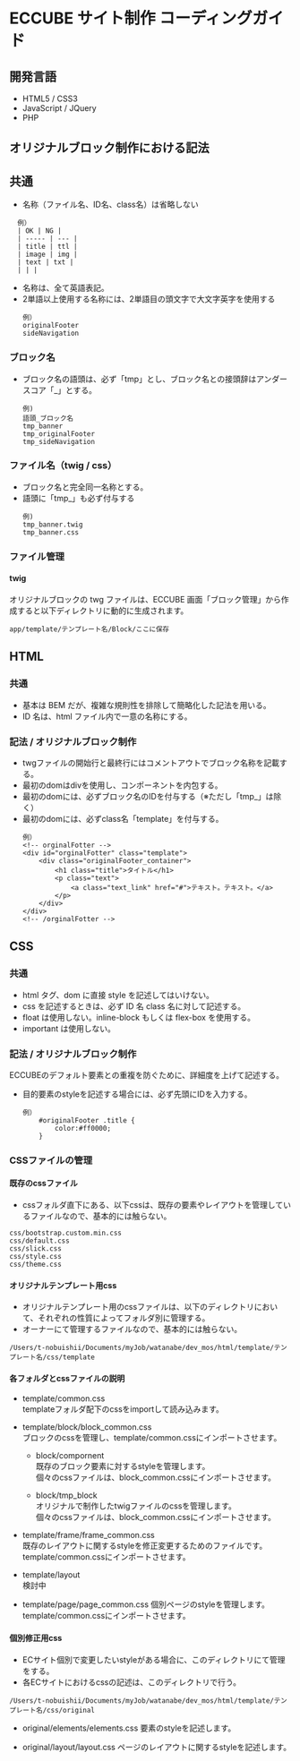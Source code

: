 # ECCUBE サイト制作 コーディングガイド

## 開発言語

- HTML5 / CSS3
- JavaScript / JQuery
- PHP

## オリジナルブロック制作における記法

## 共通
- 名称（ファイル名、ID名、class名）は省略しない
```
  例）
  | OK | NG |
  | ----- | --- |
  | title | ttl |
  | image | img |
  | text | txt |
  | | |
```

- 名称は、全て英語表記。
- 2単語以上使用する名称には、2単語目の頭文字で大文字英字を使用する<br>
    ```
    例）
    originalFooter
    sideNavigation
    ```

### ブロック名

- ブロック名の語頭は、必ず「tmp」とし、ブロック名との接頭辞はアンダースコア「_」とする。<br>
    ```
    例)
    語頭_ブロック名
    tmp_banner
    tmp_originalFooter
    tmp_sideNavigation
    ```

### ファイル名（twig / css）

- ブロック名と完全同一名称とする。<br>
- 語頭に「tmp_」も必ず付与する<br>
    ```
    例)
    tmp_banner.twig
    tmp_banner.css
    ```

### ファイル管理

#### twig

オリジナルブロックの twg ファイルは、ECCUBE 画面「ブロック管理」から作成すると以下ディレクトリに動的に生成されます。

```
app/template/テンプレート名/Block/ここに保存
```

## HTML

### 共通

- 基本は BEM だが、複雑な規則性を排除して簡略化した記法を用いる。
- ID 名は、html ファイル内で一意の名称にする。

### 記法 / オリジナルブロック制作
- twgファイルの開始行と最終行にはコメントアウトでブロック名称を記載する。
- 最初のdomはdivを使用し、コンポーネントを内包する。
- 最初のdomには、必ずブロック名のIDを付与する（※ただし「tmp_」は除く）
- 最初のdomには、必ずclass名「template」を付与する。
    ```
    例）
    <!-- orginalFotter -->
    <div id="orginalFotter" class="template">
        <div class="originalFooter_container">
            <h1 class="title">タイトル</h1>
            <p class="text">
                <a class="text_link" href="#">テキスト。テキスト。</a>
            </p>
        </div>
    </div>
    <!-- /orginalFotter -->
    ```

## CSS

### 共通

- html タグ、dom に直接 style を記述してはいけない。
- css を記述するときは、必ず ID 名 class 名に対して記述する。
- float は使用しない。inline-block もしくは flex-box を使用する。
- important は使用しない。

### 記法 / オリジナルブロック制作
ECCUBEのデフォルト要素との重複を防ぐために、詳細度を上げて記述する。

- 目的要素のstyleを記述する場合には、必ず先頭にIDを入力する。
    ```
    例）
        #originalFooter .title {
            color:#ff0000;
        }
    ```
### CSSファイルの管理
#### 既存のcssファイル
- cssフォルダ直下にある、以下cssは、既存の要素やレイアウトを管理しているファイルなので、基本的には触らない。
```
css/bootstrap.custom.min.css
css/default.css
css/slick.css
css/style.css
css/theme.css
```

#### オリジナルテンプレート用css
- オリジナルテンプレート用のcssファイルは、以下のディレクトリにおいて、それぞれの性質によってフォルダ別に管理する。
- オーナーにて管理するファイルなので、基本的には触らない。
```
/Users/t-nobuishii/Documents/myJob/watanabe/dev_mos/html/template/テンプレート名/css/template
```
#### 各フォルダとcssファイルの説明
- template/common.css<br>
    templateフォルダ配下のcssをimportして読み込みます。

- template/block/block_common.css<br>
    ブロックのcssを管理し、template/common.cssにインポートさせます。
    - block/compornent<br>
        既存のブロック要素に対するstyleを管理します。<br>
        個々のcssファイルは、block_common.cssにインポートさせます。

    - block/tmp_block<br>
        オリジナルで制作したtwigファイルのcssを管理します。<br>
        個々のcssファイルは、block_common.cssにインポートさせます。

- template/frame/frame_common.css<br>
    既存のレイアウトに関するstyleを修正変更するためのファイルです。<br>
    template/common.cssにインポートさせます。

- template/layout<br>
    検討中

- template/page/page_common.css
    個別ページのstyleを管理します。<br>
    template/common.cssにインポートさせます。

#### 個別修正用css
- ECサイト個別で変更したいstyleがある場合に、このディレクトリにて管理をする。
- 各ECサイトにおけるcssの記述は、このディレクトリで行う。
```
/Users/t-nobuishii/Documents/myJob/watanabe/dev_mos/html/template/テンプレート名/css/original
```
- original/elements/elements.css
    要素のstyleを記述します。

- original/layout/layout.css
    ページのレイアウトに関するstyleを記述します。
